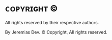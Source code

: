 #                                        ᴄᴏᴘʏʀɪɢʜᴛ ©

All rights reserved by their respective authors. 

By Jeremias Dev. © Copyright,
All rights reserved.

